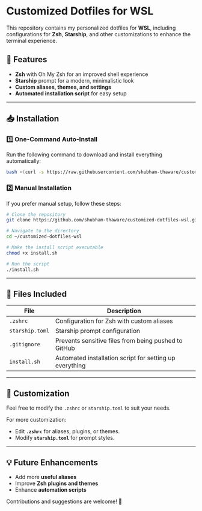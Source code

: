 # Customized Dotfiles for WSL

This repository contains my personalized dotfiles for **WSL**, including configurations for **Zsh**, **Starship**, and other customizations to enhance the terminal experience.

## 🚀 Features
- **Zsh** with Oh My Zsh for an improved shell experience
- **Starship** prompt for a modern, minimalistic look
- **Custom aliases, themes, and settings**
- **Automated installation script** for easy setup

---

## 📥 Installation
### **1️⃣ One-Command Auto-Install**
Run the following command to download and install everything automatically:

```bash
bash <(curl -s https://raw.githubusercontent.com/shubham-thaware/customized-dotfiles-wsl/main/install.sh)
```

### **2️⃣ Manual Installation**
If you prefer manual setup, follow these steps:

```bash
# Clone the repository
git clone https://github.com/shubham-thaware/customized-dotfiles-wsl.git ~/customized-dotfiles-wsl

# Navigate to the directory
cd ~/customized-dotfiles-wsl

# Make the install script executable
chmod +x install.sh

# Run the script
./install.sh
```

---

## 📄 Files Included
| File | Description |
|------|-------------|
| `.zshrc` | Configuration for Zsh with custom aliases |
| `starship.toml` | Starship prompt configuration |
| `.gitignore` | Prevents sensitive files from being pushed to GitHub |
| `install.sh` | Automated installation script for setting up everything |

---

## 🎨 Customization
Feel free to modify the `.zshrc` or `starship.toml` to suit your needs.

For more customization:
- Edit **`.zshrc`** for aliases, plugins, or themes.
- Modify **`starship.toml`** for prompt styles.

---

## 💡 Future Enhancements
- Add more **useful aliases**
- Improve **Zsh plugins and themes**
- Enhance **automation scripts**

Contributions and suggestions are welcome! 🚀

